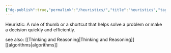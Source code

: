 ```yaml
---
{"dg-publish":true,"permalink":"/heuristics/","title":"heuristics","tags":["psychology","logic"],"created":"2023-05-11","updated":""}
---
```



Heuristic: A rule of thumb or a shortcut that helps solve a problem or make a decision quickly and efficiently.


see also: [[Thinking and Reasoning\|Thinking and Reasoning]] 
[[algorithms\|algorithms]]